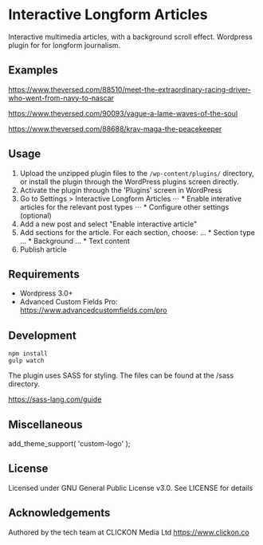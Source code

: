 # Interactive Longform Articles

Interactive multimedia articles, with a background scroll effect. Wordpress plugin for for longform journalism.

## Examples

https://www.theversed.com/88510/meet-the-extraordinary-racing-driver-who-went-from-navy-to-nascar

https://www.theversed.com/90093/vague-a-lame-waves-of-the-soul

https://www.theversed.com/88688/krav-maga-the-peacekeeper

## Usage

1. Upload the unzipped plugin files to the `/wp-content/plugins/` directory, or install the plugin through the WordPress plugins screen directly.
2. Activate the plugin through the 'Plugins' screen in WordPress
3. Go to Settings > Interactive Longform Articles
⋅⋅⋅ * Enable interative articles for the relevant post types
⋅⋅⋅ * Configure other settings (optional)
4. Add a new post and select "Enable interactive article"
5. Add sections for the article. For each section, choose:
... * Section type
... * Background
... * Text content
6. Publish article

## Requirements

* Wordpress 3.0+
* Advanced Custom Fields Pro: https://www.advancedcustomfields.com/pro

## Development

```
npm install
gulp watch
```

The plugin uses SASS for styling. The files can be found at the /sass directory.

https://sass-lang.com/guide

## Miscellaneous

add_theme_support( 'custom-logo' );

## License

Licensed under GNU General Public License v3.0. See LICENSE for details

## Acknowledgements

Authored by the tech team at CLICKON Media Ltd https://www.clickon.co
